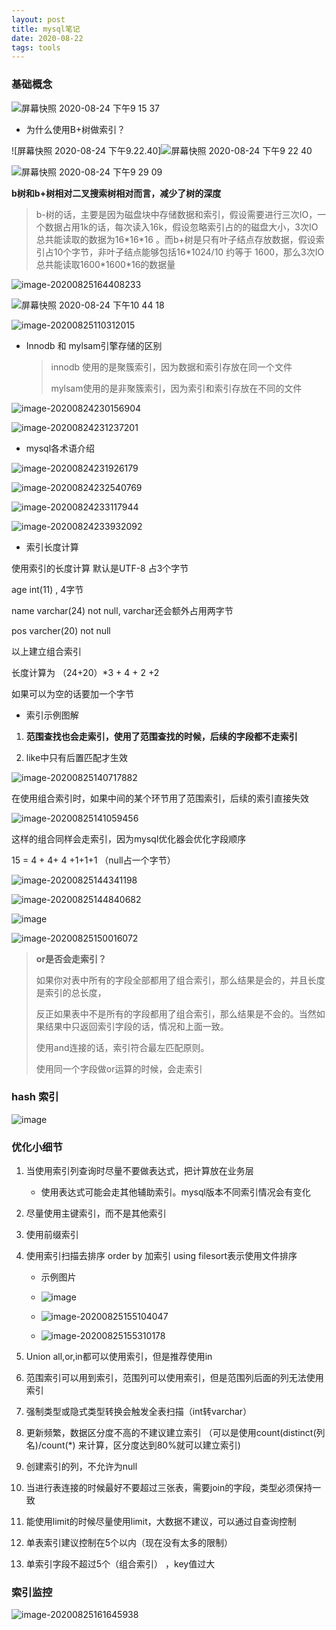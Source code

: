 ```yaml
---
layout: post
title: mysql笔记
date: 2020-08-22
tags: tools
---
```


### 基础概念

![屏幕快照 2020-08-24 下午9 15 37](https://user-images.githubusercontent.com/39090338/91542054-d563d800-e94f-11ea-8171-910b3ef48287.png)

- 为什么使用B+树做索引？

![屏幕快照 2020-08-24 下午9.22.40]![屏幕快照 2020-08-24 下午9 22 40](https://user-images.githubusercontent.com/39090338/91542056-d72d9b80-e94f-11ea-9e5f-9a3ef978f148.png)

![屏幕快照 2020-08-24 下午9 29 09](https://user-images.githubusercontent.com/39090338/91542060-d8f75f00-e94f-11ea-88dc-11ebba6734b7.png)



**b树和b+树相对二叉搜索树相对而言，减少了树的深度**

> b-树的话，主要是因为磁盘块中存储数据和索引，假设需要进行三次IO，一个数据占用1k的话，每次读入16k，假设忽略索引占的的磁盘大小，3次IO总共能读取的数据为16\*16\*16 。而b+树是只有叶子结点存放数据，假设索引占10个字节，非叶子结点能够包括16*1024/10 约等于 1600，那么3次IO总共能读取1600\*1600\*16的数据量

![image-20200825164408233](https://user-images.githubusercontent.com/39090338/91542284-2ffd3400-e950-11ea-9460-aa5b4ec17d80.png)

![屏幕快照 2020-08-24 下午10 44 18](https://user-images.githubusercontent.com/39090338/91542080-de54a980-e94f-11ea-890f-f6bdac586c44.png)



![image-20200825110312015](https://user-images.githubusercontent.com/39090338/91542333-45725e00-e950-11ea-9204-5e0f74ff7c7e.png)

- Innodb 和 mylsam引擎存储的区别

  >  innodb 使用的是聚簇索引，因为数据和索引存放在同一个文件
  >
  >  mylsam使用的是非聚簇索引，因为索引和索引存放在不同的文件

![image-20200824230156904](https://user-images.githubusercontent.com/39090338/91542369-5622d400-e950-11ea-9a77-f145438cf9aa.png)

![image-20200824231237201](https://user-images.githubusercontent.com/39090338/91542420-69ce3a80-e950-11ea-939b-45c5599a3237.png)

- mysql各术语介绍

![image-20200824231926179](https://user-images.githubusercontent.com/39090338/91542455-7b174700-e950-11ea-9631-ba66c0be6541.png)

![image-20200824232540769](https://user-images.githubusercontent.com/39090338/91542498-8a969000-e950-11ea-97a1-cd2d5b0412e8.png)

![image-20200824233117944](https://user-images.githubusercontent.com/39090338/91542567-a306aa80-e950-11ea-9e83-1c1161da4df2.png)

![image-20200824233932092](https://user-images.githubusercontent.com/39090338/91542574-a6019b00-e950-11ea-9508-2b41b89807b7.png)

- 索引长度计算

使用索引的长度计算 默认是UTF-8 占3个字节

age int(11) , 4字节

name varchar(24) not null, varchar还会额外占用两字节

pos varcher(20) not null

以上建立组合索引

长度计算为 （24+20）*3 + 4 + 2 +2

如果可以为空的话要加一个字节

- 索引示例图解

1. **范围查找也会走索引，使用了范围查找的时候，后续的字段都不走索引**

2. like中只有后置匹配才生效

![image-20200825140717882](https://user-images.githubusercontent.com/39090338/91542589-ab5ee580-e950-11ea-8231-66ba0a992da8.png)

在使用组合索引时，如果中间的某个环节用了范围索引，后续的索引直接失效

![image-20200825141059456](https://user-images.githubusercontent.com/39090338/91542596-ae59d600-e950-11ea-8c1d-6ea6856af198.png)

这样的组合同样会走索引，因为mysql优化器会优化字段顺序



15 = 4 + 4+ 4 +1+1+1 （null占一个字节）

![image-20200825144341198](https://user-images.githubusercontent.com/39090338/91542625-b87bd480-e950-11ea-8fc2-cbb2503805cb.png)

![image-20200825144840682](https://user-images.githubusercontent.com/39090338/91542650-c0d40f80-e950-11ea-91cf-132aa8369421.png)

![image](https://user-images.githubusercontent.com/39090338/91544008-a9495680-e951-11ea-85ca-f81141ff946f.png)

![image-20200825150016072](https://user-images.githubusercontent.com/39090338/91542665-c6315a00-e950-11ea-9d7b-3bdf42d7e38c.png)

> **or是否会走索引？**
>
> 如果你对表中所有的字段全部都用了组合索引，那么结果是会的，并且长度是索引的总长度，
>
> 反正如果表中不是所有的字段都用了组合索引，那么结果是不会的。当然如果结果中只返回索引字段的话，情况和上面一致。
>
> 使用and连接的话，索引符合最左匹配原则。
>
> 使用同一个字段做or运算的时候，会走索引

### hash 索引

![image](https://user-images.githubusercontent.com/39090338/91544073-c9791580-e951-11ea-871f-a89e2f16786d.png)

### 优化小细节

1. 当使用索引列查询时尽量不要做表达式，把计算放在业务层

   - 使用表达式可能会走其他辅助索引。mysql版本不同索引情况会有变化

2. 尽量使用主键索引，而不是其他索引

3. 使用前缀索引

4. 使用索引扫描去排序 order by 加索引 using filesort表示使用文件排序

   - 示例图片

   - ![image](https://user-images.githubusercontent.com/39090338/91544167-ef9eb580-e951-11ea-8fca-250f29caf81d.png)
   - ![image-20200825155104047](https://user-images.githubusercontent.com/39090338/91542693-ce899500-e950-11ea-93f6-9da8c7db9e61.png)
   - ![image-20200825155310178](https://user-images.githubusercontent.com/39090338/91542704-d21d1c00-e950-11ea-9a10-efb8ff875e28.png)

5. Union all,or,in都可以使用索引，但是推荐使用in

6. 范围索引可以用到索引，范围列可以使用索引，但是范围列后面的列无法使用索引

7. 强制类型或隐式类型转换会触发全表扫描（int转varchar）

8. 更新频繁，数据区分度不高的不建议建立索引 （可以是使用count(distinct(列名)/count(*) 来计算，区分度达到80%就可以建立索引)

9. 创建索引的列，不允许为null

10. 当进行表连接的时候最好不要超过三张表，需要join的字段，类型必须保持一致

11. 能使用limit的时候尽量使用limit，大数据不建议，可以通过自查询控制

12. 单表索引建议控制在5个以内（现在没有太多的限制）

13. 单索引字段不超过5个（组合索引） ，key值过大



### 索引监控

![image-20200825161645938](https://user-images.githubusercontent.com/39090338/91542710-d5b0a300-e950-11ea-89f3-cd4ef1b4a773.png)


